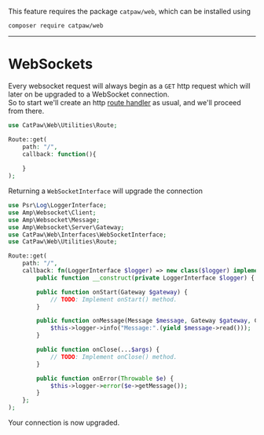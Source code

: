 This feature requires the package `catpaw/web`, which can be installed using<br/>
```
composer require catpaw/web
```
<hr/>

# WebSockets

Every websocket request will always begin as a `GET` http request which will later on be upgraded to a WebSocket
connection.<br/>
So to start we'll create an http [route handler](./1.WebRouteHandlers.md) as usual, and we'll proceed from there.<br/>

```php
use CatPaw\Web\Utilities\Route;

Route::get(
    path: "/",
    callback: function(){
    
    } 
);
```

Returning a `WebSocketInterface` will upgrade the connection

```php
use Psr\Log\LoggerInterface;
use Amp\Websocket\Client;
use Amp\Websocket\Message;
use Amp\Websocket\Server\Gateway;
use CatPaw\Web\Interfaces\WebSocketInterface;
use CatPaw\Web\Utilities\Route;

Route::get(
    path: "/",
    callback: fn(LoggerInterface $logger) => new class($logger) implements WebSocketInterface {
        public function __construct(private LoggerInterface $logger) { }

        public function onStart(Gateway $gateway) {
            // TODO: Implement onStart() method.
        }

        public function onMessage(Message $message, Gateway $gateway, Client $client): Generator {
            $this->logger->info("Message:".(yield $message->read()));
        }

        public function onClose(...$args) {
            // TODO: Implement onClose() method.
        }

        public function onError(Throwable $e) {
            $this->logger->error($e->getMessage());
        }
    };
);
```

Your connection is now upgraded.